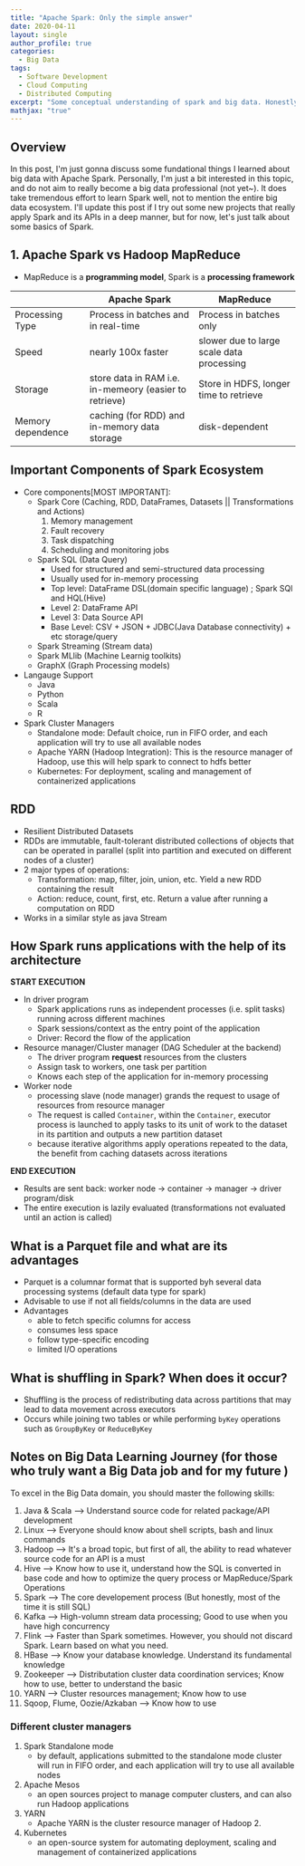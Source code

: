 ```yaml
---
title: "Apache Spark: Only the simple answer"
date: 2020-04-11
layout: single
author_profile: true
categories:
  - Big Data
tags: 
  - Software Development
  - Cloud Computing
  - Distributed Computing
excerpt: "Some conceptual understanding of spark and big data. Honestly, this just scratches the surface"
mathjax: "true"
---
```

## Overview
In this post, I'm just gonna discuss some fundational things I learned about big data with Apache Spark. Personally, I'm just a bit interested in this topic, and do not aim to really become a big data professional (not yet~). It does take tremendous effort to learn Spark well, not to mention the entire big data ecosystem. I'll update this post if I try out some new projects that really apply Spark and its APIs in a deep manner, but for now, let's just talk about some basics of Spark.

## 1. Apache Spark vs Hadoop MapReduce
- MapReduce is a __programming model__, Spark is a __processing framework__ 

|                  | Apache Spark                                           | MapReduce | 
| --------         | --------                                               | ------    | 
| Processing Type  | Process in batches and in real-time                    | Process in batches only| 
| Speed            | nearly 100x faster                                     | slower due to large scale data processing  | 
| Storage          | store data in RAM i.e. in-memeory (easier to retrieve) | Store in HDFS, longer time to retrieve| 
| Memory dependence| caching (for RDD) and in-memory data storage           | disk-dependent|

## Important Components of Spark Ecosystem
- Core components[MOST IMPORTANT]:
    - Spark Core (Caching, RDD, DataFrames, Datasets \|\| Transformations and Actions) 
      1. Memory management
      2. Fault recovery
      3. Task dispatching
      4. Scheduling and monitoring jobs
    - Spark SQL (Data Query)
      - Used for structured and semi-structured data processing
      - Usually used for in-memory processing
      - Top level:  DataFrame DSL(domain specific language) ; Spark SQl and HQL(Hive)
      - Level 2: DataFrame API
      - Level 3: Data Source API
      - Base Level: CSV + JSON + JDBC(Java Database connectivity) + etc storage/query
    - Spark Streaming (Stream data)
    - Spark MLlib (Machine Learnig toolkits)
    - GraphX (Graph Processing models)
- Langauge Support
    - Java
    - Python
    - Scala
    - R
- Spark Cluster Managers
	- Standalone mode: Default choice, run in FIFO order, and each application will try to use all available nodes
	- Apache YARN (Hadoop Integration): This is the resource manager of Hadoop, use this will help spark to connect to hdfs better
	- Kubernetes: For deployment, scaling and management of containerized applications

## RDD
- Resilient Distributed Datasets
- RDDs are immutable, fault-tolerant distributed collections of objects that can be operated in parallel (split into partition and executed on different nodes of a cluster)
- 2 major types of operations:
    - Transformation: map, filter, join, union, etc. Yield a new RDD containing the result
    - Action: reduce, count, first, etc. Return a value after running a computation on RDD
- Works in a similar style as java Stream

## How Spark runs applications with the help of its architecture
__START EXECUTION__
- In driver program
    - Spark applications runs as independent processes (i.e. split tasks) running across different machines
    - Spark sessions/context as the entry point of the application
    - Driver: Record the flow of the application
- Resource manager/Cluster manager (DAG Scheduler at the backend)
    - The driver program __request__ resources from the clusters 
    - Assign task to workers, one task per partition
    - Knows each step of the application for in-memory processing
- Worker node
    - processing slave (node manager) grands the request to usage of resources from resource manager
    - The request is called `Container`, within the `Container`, executor process is launched to apply tasks to its unit of work to the dataset in its partition and outputs a new partition dataset
    - because iterative algorithms apply operations repeated to the data, the benefit from caching datasets across iterations

__END EXECUTION__
- Results are sent back: worker node -> container -> manager -> driver program/disk
- The entire execution is lazily evaluated (transformations not evaluated until an action is called)

## What is a Parquet file and what are its advantages
- Parquet is a columnar format that is supported byh several data processing systems (default data type for spark)
- Advisable to use if not all fields/columns in the data are used
- Advantages
    - able to fetch specific columns for access
    - consumes less space
    - follow type-specific encoding
    - limited I/O operations

## What is shuffling in Spark? When does it occur?
- Shuffling is the process of redistributing data across partitions that may lead to data movement across executors
- Occurs while joining two tables or while performing `byKey` operations such as `GroupByKey` or `ReduceByKey`


## Notes on Big Data Learning Journey (for those who truly want a Big Data job and for my future )
To excel in the Big Data domain, you should master the following skills:
  1. Java & Scala --> Understand source code for related package/API development
  2. Linux --> Everyone should know about shell scripts, bash and linux commands
  3. Hadoop --> It's a broad topic, but first of all, the ability to read whatever source code for an API is a must
  4. Hive --> Know how to use it, understand how the SQL is converted in base code and how to optimize the query process or MapReduce/Spark Operations
  5. Spark --> The core developement process (But honestly, most of the time it is still SQL)
  6. Kafka --> High-volumn stream data processing; Good to use when you have high concurrency
  7. Flink --> Faster than Spark sometimes. However, you should not discard Spark. Learn based on what you need.
  8. HBase --> Know your database knowledge. Understand its fundamental knowledge
  9. Zookeeper --> Distributation cluster data coordination services; Know how to use, better to understand the basic
  10. YARN --> Cluster resources management; Know how to use
  11. Sqoop, Flume, Oozie/Azkaban --> Know how to use

### Different cluster managers 
1. Spark Standalone mode
    - by default, applications submitted to the standalone mode cluster will run in FIFO order, and each application will try to use all available nodes
2. Apache Mesos
    - an open sources project to manage computer clusters, and can also run Hadoop applications
3. YARN
    - Apache YARN is the cluster resource manager of Hadoop 2.
4. Kubernetes
    - an open-source system for automating deployment, scaling and management of containerized applications